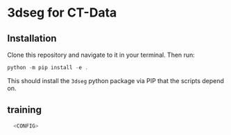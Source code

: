 # 3dseg for CT-Data

## Installation

Clone this repository and navigate to it in your terminal. Then run:

```Powershell
python -m pip install -e .
```

This should install the `3dseg` python package via PIP that the scripts depend on.

## training

```Powershell
  <CONFIG>
```
